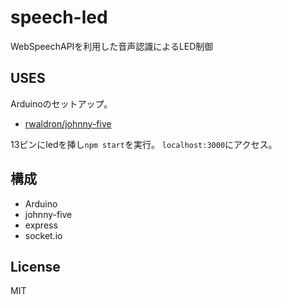 # speech-led
WebSpeechAPIを利用した音声認識によるLED制御

## USES
Arduinoのセットアップ。

* [rwaldron/johnny-five](https://github.com/rwaldron/johnny-five)

13ピンにledを挿し`npm start`を実行。
`localhost:3000`にアクセス。

## 構成
* Arduino
* johnny-five
* express
* socket.io

## License
MIT
